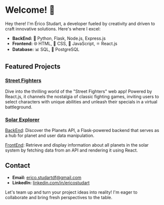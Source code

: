 # Welcome! 👋

Hey there! I'm Érico Studart, a developer fueled by creativity and driven to craft innovative solutions. Here's where I excel:

- **BackEnd:** 🐍 Python, Flask, Node.js, Express.js
- **Frontend:** 🌐 HTML, 🎨 CSS, 🚀 JavaScript, ⚛️ React.js
- **Database:** 📊 SQL, 🐘 PostgreSQL

## Featured Projects

### [Street Fighters](https://estudart.github.io/street-fighters-react/)
Dive into the thrilling world of the "Street Fighters" web app! Powered by React.js, it channels the nostalgia of classic fighting games, inviting users to select characters with unique abilities and unleash their specials in a virtual battleground.

### [Solar Explorer](https://github.com/estudart/planets-react-frontend)
[BackEnd](https://github.com/estudart/planets-api):
Discover the Planets API, a Flask-powered backend that serves as a hub for planet and user data manipulation.

[FrontEnd](https://github.com/estudart/planets-react-frontend):
Retrieve and display information about all planets in the solar system by fetching data from an API and rendering it using React.

## Contact

- **Email:** [erico.studartdf@gmail.com](mailto:erico.studartdf@gmail.com)
- **LinkedIn:** [linkedin.com/in/ericostudart](https://www.linkedin.com/in/ericostudart/)

Let's team up and turn your project ideas into reality! I'm eager to collaborate and bring fresh perspectives to the table.
